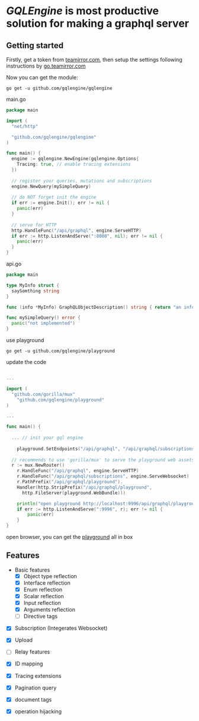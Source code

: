 # *GQLEngine* is most productive solution for making a graphql server



## Getting started

Firstly, get a token from [teamirror.com](https://teamirror.com), then setup the settings following instructions by [go.teamirror.com](https://go.teamirror.com)

Now you can get the module:

```
go get -u github.com/gqlengine/gqlengine
```

main.go

```go
package main

import (
  "net/http"

  "github.com/gqlengine/gqlengine"
)

func main() {
  engine := gqlengine.NewEngine(gqlengine.Options{
	Tracing: true, // enable tracing extensions
  })
  
  // register your queries, mutations and subscriptions
  engine.NewQuery(mySimpleQuery)
  
  // do NOT forget init the engine
  if err := engine.Init(); err != nil {
    panic(err)
  }
  
  // serve for HTTP
  http.HandleFunc("/api/graphql", engine.ServeHTTP)
  if err := http.ListenAndServe(":8000", nil); err != nil {
    panic(err)
  }
}
```

api.go

```go
package main

type MyInfo struct {
  saySomthing string
}

func (info *MyInfo) GraphQLObjectDescription() string { return "an info object" }

func mySimpleQuery() error {
  panic("not implemented")
}
```

use playground

```
go get -u github.com/gqlengine/playground
```

update the code

```go

...

import (
  "github.com/gorilla/mux"
	"github.com/gqlengine/playground"
)

...

func main() {
  
  ... // init your gql engine
  
	playground.SetEndpoints("/api/graphql", "/api/graphql/subscriptions")
  
  // recommends to use 'gorilla/mux' to serve the playground web assets
  r := mux.NewRouter()
	r.HandleFunc("/api/graphql", engine.ServeHTTP)
	r.HandleFunc("/api/graphql/subscriptions", engine.ServeWebsocket)
	r.PathPrefix("/api/graphql/playground").
  	Handler(http.StripPrefix("/api/graphql/playground",
      http.FileServer(playground.WebBundle)))

	println("open playground http://localhost:9996/api/graphql/playground/")
	if err := http.ListenAndServe(":9996", r); err != nil {
		panic(err)
	}
}

```



open browser, you can get the [playground](http://localhost:9996/api/graphql/playground) all in box



## Features

- Basic features
  - [x] Object type reflection
  - [x] Interface reflection
  - [x] Enum reflection
  - [x] Scalar reflection
  - [x] Input reflection
  - [x] Arguments reflection
  - [ ] Directive tags
- [x] Subscription (Integerates Websocket)
- [x] Upload
- [ ] Relay features
- [x] ID mapping
- [x] Tracing extensions
- [x] Pagination query
- [x] document tags
- [x] operation hijacking

